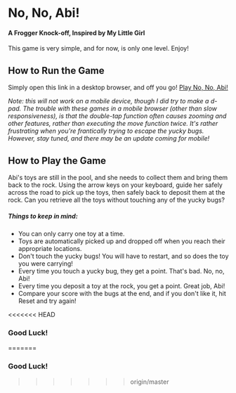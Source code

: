 # No, No, Abi!
#### A Frogger Knock-off, Inspired by My Little Girl

This game is very simple, and for now, is only one level. Enjoy!

## How to Run the Game

Simply open this link in a desktop browser, and off you go!
[Play No, No, Abi!](https://tehpsalmist.github.io/frontend-nanodegree-arcade-game/)

*Note: this will not work on a mobile device, though I did try to make a d-pad. The trouble with these games in a mobile browser (other than slow responsiveness), is that the double-tap function often causes zooming and other features, rather than executing the move function twice. It's rather frustrating when you're frantically trying to escape the yucky bugs. However, stay tuned, and there may be an update coming for mobile!*

## How to Play the Game

Abi's toys are still in the pool, and she needs to collect them and bring them back to the rock. Using the arrow keys on your keyboard, guide her safely across the road to pick up the toys, then safely back to deposit them at the rock. Can you retrieve all the toys without touching any of the yucky bugs?

##### Things to keep in mind:
* You can only carry one toy at a time.
* Toys are automatically picked up and dropped off when you reach their appropriate locations.
* Don't touch the yucky bugs! You will have to restart, and so does the toy you were carrying!
* Every time you touch a yucky bug, they get a point. That's bad. No, no, Abi!
* Every time you deposit a toy at the rock, you get a point. Great job, Abi!
* Compare your score with the bugs at the end, and if you don't like it, hit Reset and try again!

<<<<<<< HEAD
### Good Luck!
=======
### Good Luck!
>>>>>>> origin/master
